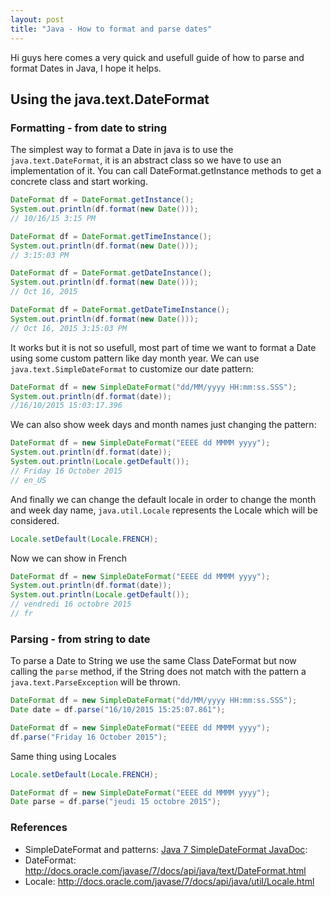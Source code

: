 ```yaml
---
layout: post
title: "Java - How to format and parse dates"
---
```


Hi guys here comes a very quick and usefull guide of how to parse and format Dates in Java, I hope it helps.

## Using the java.text.DateFormat

### Formatting - from date to string

The simplest way to format a Date in java is to use the ``java.text.DateFormat``, it is an abstract class so we have to use an implementation of it. You can call DateFormat.getInstance methods to get a concrete class and start working.

```java
DateFormat df = DateFormat.getInstance();
System.out.println(df.format(new Date()));
// 10/16/15 3:15 PM
```

```java
DateFormat df = DateFormat.getTimeInstance();
System.out.println(df.format(new Date()));
// 3:15:03 PM
```

```java
DateFormat df = DateFormat.getDateInstance();
System.out.println(df.format(new Date()));
// Oct 16, 2015
```

```java
DateFormat df = DateFormat.getDateTimeInstance();
System.out.println(df.format(new Date()));
// Oct 16, 2015 3:15:03 PM
```

It works but it is not so usefull, most part of time we want to format a Date using some custom pattern like day month year. We can use ``java.text.SimpleDateFormat`` to customize our date pattern:

```java
DateFormat df = new SimpleDateFormat("dd/MM/yyyy HH:mm:ss.SSS");
System.out.println(df.format(date));
//16/10/2015 15:03:17.396
```

We can also show week days and month names just changing the pattern:

```java
DateFormat df = new SimpleDateFormat("EEEE dd MMMM yyyy");
System.out.println(df.format(date));
System.out.println(Locale.getDefault());
// Friday 16 October 2015
// en_US
```

And finally we can change the default locale in order to change the month and week day name, ``java.util.Locale`` represents the Locale which will be considered. 

```java
Locale.setDefault(Locale.FRENCH);
```

Now we can show in French

```java
DateFormat df = new SimpleDateFormat("EEEE dd MMMM yyyy");
System.out.println(df.format(date));
System.out.println(Locale.getDefault());
// vendredi 16 octobre 2015
// fr
```

### Parsing - from string to date

To parse a Date to String we use the same Class DateFormat but now calling the ``parse`` method, if the String does not match with the pattern a ``java.text.ParseException`` will be thrown.

```java
DateFormat df = new SimpleDateFormat("dd/MM/yyyy HH:mm:ss.SSS");
Date date = df.parse("16/10/2015 15:25:07.861");
```

```java
DateFormat df = new SimpleDateFormat("EEEE dd MMMM yyyy");
df.parse("Friday 16 October 2015");
```

Same thing using Locales

```java
Locale.setDefault(Locale.FRENCH);

DateFormat df = new SimpleDateFormat("EEEE dd MMMM yyyy");
Date parse = df.parse("jeudi 15 octobre 2015");
```

### References
  - SimpleDateFormat and patterns: [Java 7 SimpleDateFormat JavaDoc](http://docs.oracle.com/javase/7/docs/api/java/text/SimpleDateFormat.html): 
  - DateFormat: http://docs.oracle.com/javase/7/docs/api/java/text/DateFormat.html
  - Locale: http://docs.oracle.com/javase/7/docs/api/java/util/Locale.html
